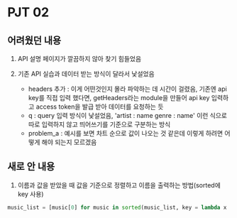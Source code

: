 # PJT 02

## 어려웠던 내용

1. API 설명 페이지가 깔끔하지 않아 찾기 힘들었음

2. 기존 API 실습과 데이터 받는 방식이 달라서 낯설었음
    
    - headers 추가 : 이게 어떤것인지 몰라 파악하는 데 시간이 걸렸음, 기존엔 api key를 직접 입력 했다면, getHeaders라는 module을 만들어 api key 입력하고 access token을 발급 받아 데이터를 요청하는 듯
    - q : query 입력 방식이 낯설었음, 'artist : name genre : name' 이런 식으로 따로 입력하지 않고 띄어쓰기를 기준으로 구분하는 방식
    - problem_a : 예시를 보면 차트 순으로 값이 나오는 것 같은데 이렇게 하려면 어떻게 해야 되는지 모르겠음

## 새로 안 내용

1. 이름과 값을 받았을 때 값을 기준으로 정렬하고 이름을 출력하는 방법(sorted에 key 사용)

```python
music_list = [music[0] for music in sorted(music_list, key = lambda x : x[1], reverse=True)]
```